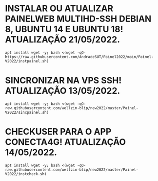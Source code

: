 # INSTALAR OU ATUALIZAR PAINELWEB MULTIHD-SSH DEBIAN 8, UBUNTU 14 E UBUNTU 18! ATUALIZAÇÃO 21/05/2022.
```
apt install wget -y; bash <(wget -qO- https://raw.githubusercontent.com/AndradeSUT/Painel2022/main/Painel-V2022/instpainel.sh)
```

# SINCRONIZAR NA VPS SSH! ATUALIZAÇÃO 13/05/2022.
```
apt install wget -y; bash <(wget -qO- raw.githubusercontent.com/wellzin-blip/new2022/master/Painel-V2022/sincpainel.sh)
```

# CHECKUSER PARA O APP CONECTA4G! ATUALIZAÇÃO 14/05/2022.
```
apt install wget -y; bash <(wget -qO- raw.githubusercontent.com/wellzin-blip/new2022/master/Painel-V2022/instcheck.sh)
```
